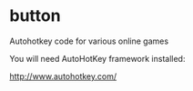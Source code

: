 # button
Autohotkey code for various online games

You will need AutoHotKey framework installed:

http://www.autohotkey.com/
